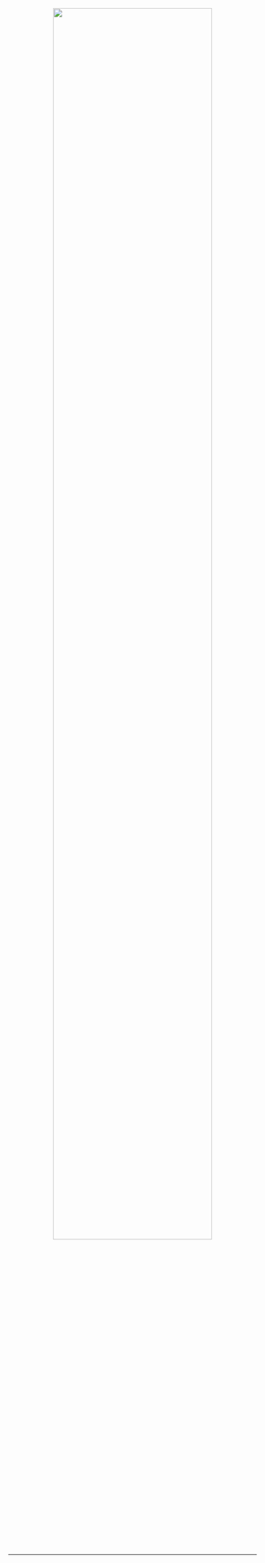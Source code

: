 <div  align="center">
<!-- Top Image and Title -->
<img  src="https://img.shields.io/badge/node.js%20-%2343853D.svg?&style=for-the-badge&logo=node.js&logoColor=white&color=28df99"  width="80%"><br/>

<hr>
</div>
